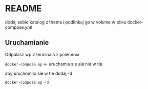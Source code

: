 # README

dodaj sobie katalog z theme i podlinkuj go w volume w pliku docker-compose.yml

## Uruchamianie

Odpalasz wp z terminala z polecenia:

`docker-compose up` <- uruchamia sie ale nie w tle.

aby uruchomilo sie w tle dodaj -d 

`docker-compose up -d`

